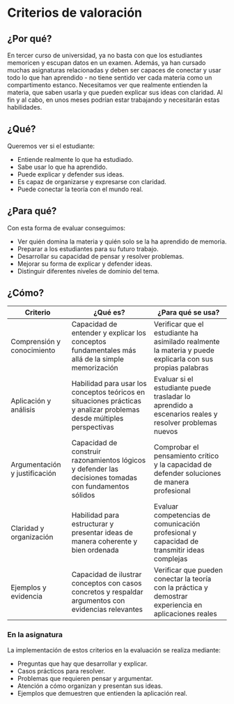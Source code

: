 # Criterios de valoración

## ¿Por qué?

En tercer curso de universidad, ya no basta con que los estudiantes memoricen y escupan datos en un examen. Además, ya han cursado muchas asignaturas relacionadas y deben ser capaces de conectar y usar todo lo que han aprendido - no tiene sentido ver cada materia como un compartimento estanco. Necesitamos ver que realmente entienden la materia, que saben usarla y que pueden explicar sus ideas con claridad. Al fin y al cabo, en unos meses podrían estar trabajando y necesitarán estas habilidades.

## ¿Qué?

Queremos ver si el estudiante:

- Entiende realmente lo que ha estudiado.
- Sabe usar lo que ha aprendido.
- Puede explicar y defender sus ideas.
- Es capaz de organizarse y expresarse con claridad.
- Puede conectar la teoría con el mundo real.

## ¿Para qué?

Con esta forma de evaluar conseguimos:

- Ver quién domina la materia y quién solo se la ha aprendido de memoria.
- Preparar a los estudiantes para su futuro trabajo.
- Desarrollar su capacidad de pensar y resolver problemas.
- Mejorar su forma de explicar y defender ideas.
- Distinguir diferentes niveles de dominio del tema.

## ¿Cómo?

|Criterio|¿Qué es?|¿Para qué se usa?|
|-|-|-|
|Comprensión y conocimiento|Capacidad de entender y explicar los conceptos fundamentales más allá de la simple memorización|Verificar que el estudiante ha asimilado realmente la materia y puede explicarla con sus propias palabras|
|Aplicación y análisis|Habilidad para usar los conceptos teóricos en situaciones prácticas y analizar problemas desde múltiples perspectivas|Evaluar si el estudiante puede trasladar lo aprendido a escenarios reales y resolver problemas nuevos|
|Argumentación y justificación|Capacidad de construir razonamientos lógicos y defender las decisiones tomadas con fundamentos sólidos|Comprobar el pensamiento crítico y la capacidad de defender soluciones de manera profesional|
|Claridad y organización|Habilidad para estructurar y presentar ideas de manera coherente y bien ordenada|Evaluar competencias de comunicación profesional y capacidad de transmitir ideas complejas|
|Ejemplos y evidencia|Capacidad de ilustrar conceptos con casos concretos y respaldar argumentos con evidencias relevantes|Verificar que pueden conectar la teoría con la práctica y demostrar experiencia en aplicaciones reales|

### En la asignatura

La implementación de estos criterios en la evaluación se realiza mediante:

- Preguntas que hay que desarrollar y explicar.
- Casos prácticos para resolver.
- Problemas que requieren pensar y argumentar.
- Atención a cómo organizan y presentan sus ideas.
- Ejemplos que demuestren que entienden la aplicación real.
